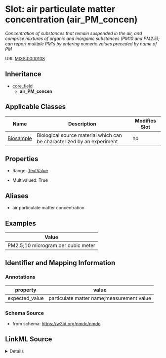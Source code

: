 # Slot: air particulate matter concentration (air_PM_concen)


_Concentration of substances that remain suspended in the air, and comprise mixtures of organic and inorganic substances (PM10 and PM2.5); can report multiple PM's by entering numeric values preceded by name of PM_



URI: [MIXS:0000108](https://w3id.org/mixs/0000108)




## Inheritance

* [core_field](core_field.md)
    * **air_PM_concen**





## Applicable Classes

| Name | Description | Modifies Slot |
| --- | --- | --- |
[Biosample](Biosample.md) | Biological source material which can be characterized by an experiment |  no  |







## Properties

* Range: [TextValue](TextValue.md)

* Multivalued: True



## Aliases


* air particulate matter concentration




## Examples

| Value |
| --- |
| PM2.5;10 microgram per cubic meter |

## Identifier and Mapping Information





### Annotations

| property | value |
| --- | --- |
| expected_value | particulate matter name;measurement value || preferred_unit | micrograms per cubic meter || occurrence | m |



### Schema Source


* from schema: https://w3id.org/nmdc/nmdc




## LinkML Source

<details>
```yaml
name: air_PM_concen
annotations:
  expected_value:
    tag: expected_value
    value: particulate matter name;measurement value
  preferred_unit:
    tag: preferred_unit
    value: micrograms per cubic meter
  occurrence:
    tag: occurrence
    value: m
description: Concentration of substances that remain suspended in the air, and comprise
  mixtures of organic and inorganic substances (PM10 and PM2.5); can report multiple
  PM's by entering numeric values preceded by name of PM
title: air particulate matter concentration
examples:
- value: PM2.5;10 microgram per cubic meter
from_schema: https://w3id.org/nmdc/nmdc
aliases:
- air particulate matter concentration
rank: 1000
is_a: core field
string_serialization: '{text};{float} {unit}'
slot_uri: MIXS:0000108
multivalued: true
alias: air_PM_concen
domain_of:
- Biosample
range: TextValue

```
</details>